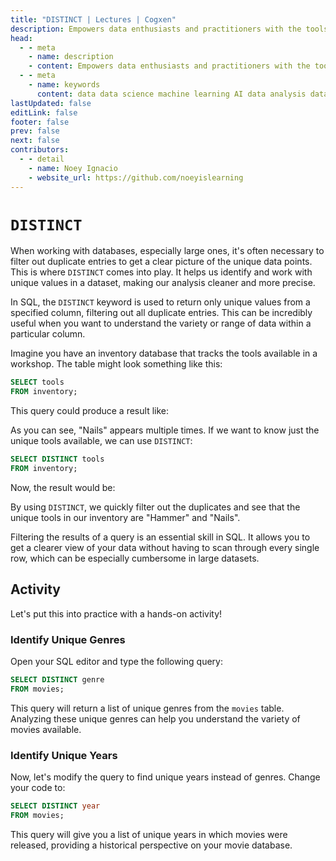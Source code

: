 ```yaml
---
title: "DISTINCT | Lectures | Cogxen"
description: Empowers data enthusiasts and practitioners with the tools and knowledge to unlock the potential of data.
head:
  - - meta
    - name: description
    - content: Empowers data enthusiasts and practitioners with the tools and knowledge to unlock the potential of data.
  - - meta
    - name: keywords
      content: data data science machine learning AI data analysis data-driven data enthusiasts data practitioners
lastUpdated: false
editLink: false
footer: false
prev: false
next: false
contributors:
  - - detail
    - name: Noey Ignacio
    - website_url: https://github.com/noeyislearning
---
```


# `DISTINCT`

When working with databases, especially large ones, it's often necessary to filter out duplicate entries to get a clear picture of the unique data points. This is where `DISTINCT` comes into play. It helps us identify and work with unique values in a dataset, making our analysis cleaner and more precise.

In SQL, the `DISTINCT` keyword is used to return only unique values from a specified column, filtering out all duplicate entries. This can be incredibly useful when you want to understand the variety or range of data within a particular column.

Imagine you have an inventory database that tracks the tools available in a workshop. The table might look something like this:

```sql :line-numbers
SELECT tools
FROM inventory;
```

This query could produce a result like:

<!--@include: ../_includes/tables/query-results-from-distinct.md-->

As you can see, "Nails" appears multiple times. If we want to know just the unique tools available, we can use `DISTINCT`:

```sql :line-numbers
SELECT DISTINCT tools
FROM inventory;
```

Now, the result would be:

<!--@include: ../_includes/tables/query-results-from-distinct-2.md-->

By using `DISTINCT`, we quickly filter out the duplicates and see that the unique tools in our inventory are "Hammer" and "Nails".

Filtering the results of a query is an essential skill in SQL. It allows you to get a clearer view of your data without having to scan through every single row, which can be especially cumbersome in large datasets.

## Activity

Let's put this into practice with a hands-on activity!

### Identify Unique Genres

Open your SQL editor and type the following query:

```sql :line-numbers
SELECT DISTINCT genre
FROM movies;
```

This query will return a list of unique genres from the `movies` table. Analyzing these unique genres can help you understand the variety of movies available.

<!--@include: ../_includes/tables/query-results-from-distinct-3.md-->

### Identify Unique Years

Now, let's modify the query to find unique years instead of genres. Change your code to:

```sql :line-numbers
SELECT DISTINCT year
FROM movies;
```

This query will give you a list of unique years in which movies were released, providing a historical perspective on your movie database.

<!--@include: ../_includes/tables/query-results-from-distinct-4.md-->
